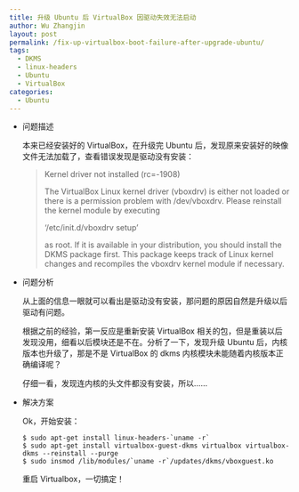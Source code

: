 ```yaml
---
title: 升级 Ubuntu 后 VirtualBox 因驱动失效无法启动
author: Wu Zhangjin
layout: post
permalink: /fix-up-virtualbox-boot-failure-after-upgrade-ubuntu/
tags:
  - DKMS
  - linux-headers
  - Ubuntu
  - VirtualBox
categories:
  - Ubuntu
---
```

  * 问题描述

    本来已经安装好的 VirtualBox，在升级完 Ubuntu 后，发现原来安装好的映像文件无法加载了，查看错误发现是驱动没有安装：

    > Kernel driver not installed (rc=-1908)
    >
    > The VirtualBox Linux kernel driver (vboxdrv) is either not loaded or there is a permission problem with /dev/vboxdrv. Please reinstall the kernel module by executing
    >
    > &#8216;/etc/init.d/vboxdrv setup&#8217;
    >
    > as root. If it is available in your distribution, you should install the DKMS package first. This package keeps track of Linux kernel changes and recompiles the vboxdrv kernel module if necessary.

  * 问题分析

    从上面的信息一眼就可以看出是驱动没有安装，那问题的原因自然是升级以后驱动有问题。

    根据之前的经验，第一反应是重新安装 VirtualBox 相关的包，但是重装以后发现没用，细看以后模块还是不在。分析了一下，发现升级 Ubuntu 后，内核版本也升级了，那是不是 VirtualBox 的 dkms 内核模块未能随着内核版本正确编译呢？

    仔细一看，发现连内核的头文件都没有安装，所以……

  * 解决方案

    Ok，开始安装：



        $ sudo apt-get install linux-headers-`uname -r`
        $ sudo apt-get install virtualbox-guest-dkms virtualbox virtualbox-dkms --reinstall --purge
        $ sudo insmod /lib/modules/`uname -r`/updates/dkms/vboxguest.ko


    重启 Virtualbox，一切搞定！



